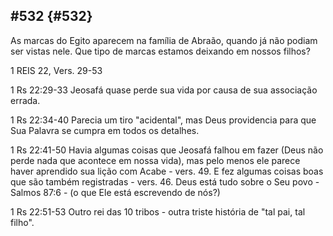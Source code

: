 ## #532 {#532}

As marcas do Egito aparecem na família de Abraão, quando já não podiam ser vistas nele. Que tipo de marcas estamos deixando em nossos filhos?

1 REIS 22, Vers. 29-53

1 Rs 22:29-33 Jeosafá quase perde sua vida por causa de sua associação errada.

1 Rs 22:34-40 Parecia um tiro &quot;acidental&quot;, mas Deus providencia para que Sua Palavra se cumpra em todos os detalhes.

1 Rs 22:41-50 Havia algumas coisas que Jeosafá falhou em fazer (Deus não perde nada que acontece em nossa vida), mas pelo menos ele parece haver aprendido sua lição com Acabe - vers. 49\. E fez algumas coisas boas que são também registradas - vers. 46\. Deus está tudo sobre o Seu povo - Salmos 87:6 - (o que Ele está escrevendo de nós?)

1 Rs 22:51-53 Outro rei das 10 tribos - outra triste história de &quot;tal pai, tal filho&quot;.